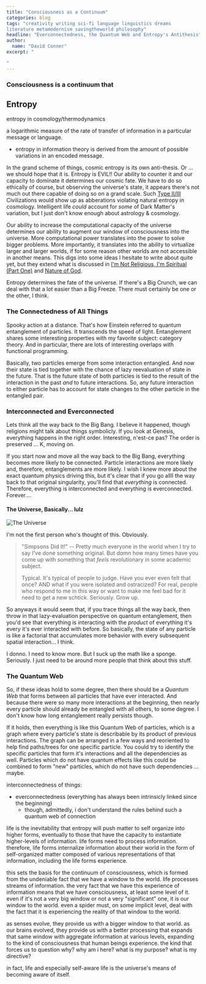 ```yaml
---
title: "Consciousness as a Continuum"
categories: blog
tags: "creativity writing sci-fi language linguistics dreams
literature metamodernism savingtheworld philosophy"
headline: "Everconnectedness, the Quantum Web and Entropy's Antithesis"
author:
  name: "David Conner"
excerpt: "

"
---
```


### Consciousness is a continuum that

## Entropy

entropy in cosmology/thermodynamics

a logarithmic measure of the rate of transfer of information in a
particular message or language.
- entropy in information theory is derived from the amount of
  possible variations in an encoded message.

In the grand scheme of things, cosmic entropy is its own
anti-thesis. Or ... we should hope that it is. Entropy is EVIL!! Our
ability to counter it and our capacity to dominate it determines our
cosmic fate. We have to do so ethically of course, but observing the
universe's state, it appears there's not much out there capable of
doing so on a grand scale. Such
[Type II/III](https://en.wikipedia.org/wiki/Kardashev_scale)
Civilizations would show up as abberations violating natural entropy
in cosmology. Intelligent life *could* account for *some* of Dark
Matter's variation, but I just don't know enough about astrology &
cosmology.

Our ability to increase the computational capacity of the universe
determines our ability to augment our window of consciousness into the
universe. More computational power translates into the power to solve
bigger problems. More importantly, it translates into the ability to
virtualize larger and larger worlds, if for some reason other worlds
are not accessible in another means. This digs into some ideas I
hesitate to write about quite yet, but they extend what is discussed
in
[I'm Not Religious, I'm Spiritual (Part One)](/posts/2016-06-01-im-not-religious-im-spiritual-1-God-is-not-dead.html)
and
[Nature of God](http://localhost:4000/posts/2016-05-31-the-nature-of-god.html).

Entropy determines the fate of the universe. If there's a Big Crunch,
we can deal with that a lot easier than a Big Freeze. There must
certainly be one or the other, I think.

### The Connectedness of All Things

Spooky action at a distance. That's how Einstein referred to quantum
entanglement of particles. It transcends the speed of light.
Entanglement shares some interesting properties with my favorite
subject: category theory. And in particular, there are lots of
interesting overlaps with functional programming.

Basically, two particles emerge from some interaction entangled. And
now their state is tied together with the chance of lazy reevaluation
of state in the future. That is the future state of both particles is
tied to the result of the interaction in the past *and* to future
interactions. So, any future interaction to either particle has to
account for state changes to the other particle in the entangled pair.

### Interconnected and Everconnected

Lets think all the way back to the Big Bang. I believe it happened,
though religions might talk about things symbolicly. If you look at
Genesis, everything happens in the right order. Interesting, n'est-ce
pas? The order is preserved ... K, moving on.

If you start now and move all the way back to the Big Bang, everything
becomes more likely to be connected. Particle interactions are more
likely and, therefore, entanglements are more likely. I wish I knew
more about the exact quantum physics driving this, but it's clear that
if you go allll the way back to that original singularity, you'll find
that *everything* is connected. Therefore, everything is
interconnected and everything is everconnected. Forever....

#### The Universe, Basically... lulz

![The Universe](/img/posts/)

I'm not the first person who's thought
of this. Obviously.

> "Simpsons Did It!" -- Pretty much everyone in the world when I try
> to say I've done something original. But *damn* how many times have
> you come up with something that *feels* revolutionary in some
> academic subject.
>
> Typical. It's typical of people to judge. Have you ever even felt
> that once? AND what if you were isolated and ostracized?  For real,
> people who respond to me in this way or want to make me feel bad for
> it need to get a new schtick. Seriously. Grow up.

So anyways it would seem that, if you trace things all the way back,
then throw in that lazy-evaluation perspective on quantum
entanglement, then you'd see that everything is interacting with the
*product* of everything it's every it's ever interacted with
before. So basically, the state of any particle is like a factorial
that accumulates more behavior with every subsequent spatial
interaction... I think.

I donno. I need to know more. But I suck up the math like a
sponge. Seriously. I just need to be around more people that think
about this stuff.

### The Quantum Web

So, if these ideas hold to some degree, then there should be a
*Quantum Web* that forms between all particles that have ever
interacted. And because there were so many more interactions at the
beginning, then nearly every particle should already be entangled with
all others, to some degree. I don't know how long entanglement really
persists though.

If it holds, then everything is like this Quantum Web
of particles, which is a graph where every particle's state is
describable by its product of previous interactions. The graph can be
arranged in a few ways and reoriented to help find paths/trees for one
specific particle. You could try to identify the specific particles
that form it's interactions and all the dependencies as
well. Particles which do not have quantum effects like this could be
combined to form "new" particles, which do not have such dependencies
... maybe.

interconnectedness of things:
- everconnectedness (everything has always been intrinsicly linked
  since the beginning)
  - though, admittedly, i don't understand the rules behind such a
    quantum web of connection


life is the inevitability that entropy will push matter to self
organize into higher forms, eventually to those that have the capacity
to instantiate higher-levels of information.  life forms need to
process information. therefore, life forms internalize information
about their world in the form of self-organized matter composed of
various representations of that information, including the life forms
experience.

this sets the basis for the continuum of consciousness, which is
formed from the undeniable fact that we have a window to the
world. life processes streams of information. the very fact that we
have this experience of information means that we have consciousness,
at least some level of it. even if it's not a very big window or not a
very "significant" one, it is our window to the world. even a spider
must, on some implicit level, deal with the fact that it is
experiencing the reality of that window to the world.

as senses evolve, they provide us with a bigger window to that
world. as our brains evolved, they provide us with a better processing
that expands that same window with aggregate information at various
levels, expanding to the kind of consciousness that human beings
experience. the kind that forces us to question why? why am i here?
what is my purpose? what is my directive?

in fact, life and especially self-aware life is the universe's means
of becoming aware of itself.
